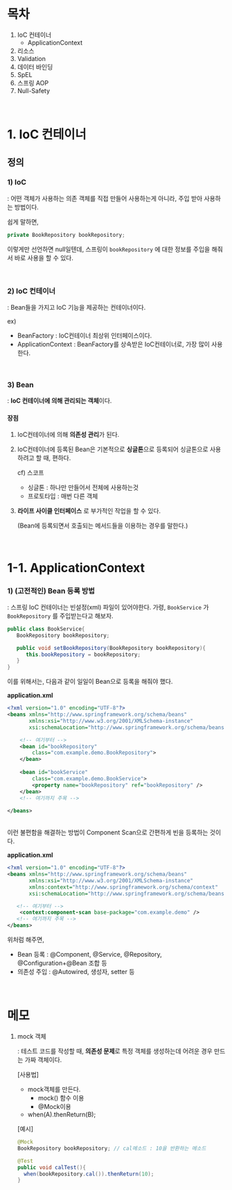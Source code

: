 # 목차

1. IoC 컨테이너
   - ApplicationContext
2. 리소스
3. Validation
4. 데이터 바인딩
5. SpEL
6. 스프링 AOP
7. Null-Safety





<br />

# 1. IoC 컨테이너

## 정의

### 1) IoC 

 : 어떤 객체가 사용하는 의존 객체를 직접 만들어 사용하는게 아니라, 주입 받아 사용하는 방법이다.

쉽게 말하면,

```java
private BookRepository bookRepository;
```

이렇게만 선언하면 null일텐데, 스프링이 `bookRepository` 에 대한 정보를 주입을 해줘서 바로 사용을 할 수 있다.



<br />

### 2) IoC 컨테이너 

 : Bean들을 가지고 IoC 기능을 제공하는 컨테이너이다.

ex)

- BeanFactory : IoC컨테이너 최상위 인터페이스이다.
- ApplicationContext : BeanFactory를 상속받은 IoC컨테이너로, 가장 많이 사용한다.



<br />

### 3) Bean

 : **IoC 컨테이너에 의해 관리되는 객체**이다.

#### 장점

1. IoC컨테이너에 의해 **의존성 관리**가 된다.

2. IoC컨테이너에 등록된 Bean은 기본적으로 **싱글톤**으로 등록되어 싱글톤으로 사용하려고 할 때, 편하다.

   cf) 스코프

   - 싱글톤 : 하나만 만들어서 전체에 사용하는것
   - 프로토타입 : 매번 다른 객체

3. **라이프 사이클 인터페이스** 로 부가적인 작업을 할 수 있다.

   (Bean에 등록되면서 호출되는 메서드들을 이용하는 경우를 말한다.)



<br />

# 1-1. ApplicationContext

### 1) (고전적인) Bean 등록 방법

: 스프링 IoC 컨테이너는 빈설정(xml) 파일이 있어야한다. 가령, `BookService` 가 `BookRepository` 를 주입받는다고 해보자.

```java
public class BookService{
   BookRepository bookRepository;

   public void setBookRepository(BookRepository bookRepository){
      this.bookRepository = bookRepository;
   }
}
```

이를 위해서는, 다음과 같이 일일이 Bean으로 등록을 해줘야 했다.

**application.xml**

```xml
<?xml version="1.0" encoding="UTF-8"?>
<beans xmlns="http://www.springframework.org/schema/beans"
       xmlns:xsi="http://www.w3.org/2001/XMLSchema-instance"
       xsi:schemaLocation="http://www.springframework.org/schema/beans http://www.springframework.org/schema/beans/spring-beans.xsd">

  	<!-- 여기부터 -->
    <bean id="bookRepository"
        class="com.example.demo.BookRepository">
    </bean>
    
    <bean id="bookService"
        class="com.example.demo.BookService">
        <property name="bookRepository" ref="bookRepository" />
    </bean>
  	<!-- 여기까지 주목 -->
  
</beans>
```

<br />
이런 불편함을 해결하는 방법이 Component Scan으로 간편하게 빈을 등록하는 것이다.

**application.xml**

```xml
<?xml version="1.0" encoding="UTF-8"?>
<beans xmlns="http://www.springframework.org/schema/beans"
       xmlns:xsi="http://www.w3.org/2001/XMLSchema-instance"
       xmlns:context="http://www.springframework.org/schema/context"
       xsi:schemaLocation="http://www.springframework.org/schema/beans http://www.springframework.org/schema/beans/spring-beans.xsd http://www.springframework.org/schema/context https://www.springframework.org/schema/context/spring-context.xsd">

   <!-- 여기부터 -->
    <context:component-scan base-package="com.example.demo" />
   <!-- 여기까지 주목 -->
</beans>
```

위처럼 해주면,
 - Bean 등록 : @Component, @Service, @Repository, @Configuration+@Bean 조합 등
 - 의존성 주입 : @Autowired, 생성자, setter 등






<br />

# 메모

1. mock 객체

   : 테스트 코드를 작성할 때, **의존성 문제**로 특정 객체를 생성하는데 어려운 경우 만드는 가짜 객체이다.

   [사용법]

   - mock객체를 만든다. 
     - mock() 함수 이용
     - @Mock이용
   - when(A).thenReturn(B); 

   [예시]

   ```java
   @Mock
   BookRepository bookRepository; // cal메소드 : 10을 반환하는 메소드
   
   @Test
   public void calTest(){
     when(bookRepository.cal()).thenReturn(10);
   }
   ```

   



